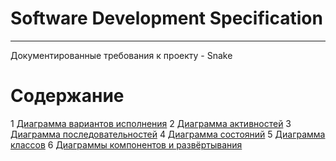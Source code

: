 # Software Development Specification

---

Документированные требования к проекту - Snake

# Содержание

1 [Диаграмма вариантов исполнения](use_case)
2 [Диаграмма активностей](activity)
3 [Диаграмма последовательностей](sequence)
4 [Диаграмма состояний](state)
5 [Диаграмма классов](class)
6 [Диаграммы компонентов и развёртывания](component_deployment)
